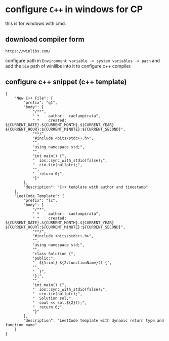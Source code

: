 # configure `C++` in windows for CP
this is for windows with cmd.

## download compiler form 
```
https://winlibs.com/
```
configure path in `Environment variable -> system variables -> path` and add the `bin` path of winlilbs into it to configure c++ compiler.

## configure c++ snippet (c++ template)
```
{
	"New C++ File": {
		"prefix": "q1",
		"body": [
			"/**",
			" *    author:  caelumpirata",
			" *    created: ${CURRENT_DATE}.${CURRENT_MONTH}.${CURRENT_YEAR} ${CURRENT_HOUR}:${CURRENT_MINUTE}:${CURRENT_SECOND}",
			"**/",
			"#include <bits/stdc++.h>",
			"",
			"using namespace std;",
			"",
			"int main() {",
			"  ios::sync_with_stdio(false);",
			"  cin.tie(nullptr);",
			"",
			"  return 0;",
			"}"
		],
		"description": "C++ template with author and timestamp"
	},
	"LeetCode Template": {
		"prefix": "lc",
		"body": [
			"/**",
			" *    author:  caelumpirata",
			" *    created: ${CURRENT_DATE}.${CURRENT_MONTH}.${CURRENT_YEAR} ${CURRENT_HOUR}:${CURRENT_MINUTE}:${CURRENT_SECOND}",
			"**/",
			"#include <bits/stdc++.h>",
			"",
			"using namespace std;",
			"",
			"class Solution {",
			"public:",
			"  ${1:int} ${2:functionName}() {",
			"",
			"  }",
			"};",
			"",
			"int main() {",
			"  ios::sync_with_stdio(false);",
			"  cin.tie(nullptr);",
			"  Solution sol;",
			"  cout << sol.${2}();",
			"  return 0;",
			"}"
		],
		"description": "LeetCode template with dynamic return type and function name"
	}
}
```
